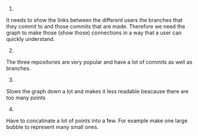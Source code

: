 1.

It needs to show the links between the different users the branches that they commit to and those commits that are made. Therefore we need the graph to make those (show those) connections in a way that a user can quickly understand.

2.

The three repositories are very popular and have a lot of commits as well as branches.

3.

Slows the graph down a lot and makes it less readable beacause there are too many points

4.

Have to concatinate a lot of points into a few. For example make one large bubble to represent many small ones.